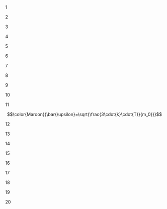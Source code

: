 1



2




3





4




5




6




7





8



9



10




11 

$$\color{Maroon}{\bar{\upsilon}=\sqrt{\frac{3\cdot{k}\cdot{T}}{m_0}}}$$



12


13



14



15




16





17




18





19




20
